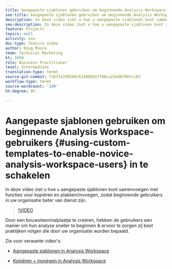 ```yaml
---
title: Aangepaste sjablonen gebruiken om beginnende Analysis Workspace-gebruikers in te schakelen
seo-title: Aangepaste sjablonen gebruiken om beginnende Analysis Workspace-gebruikers in te schakelen
description: In deze video ziet u hoe u aangepaste sjablonen kunt samenvoegen met functies voor kopiëren en plakken/invoegen, zodat beginnende gebruikers in uw organisatie beter van dienst zijn.
seo-description: In deze video ziet u hoe u aangepaste sjablonen kunt samenvoegen met functies voor kopiëren en plakken/invoegen, zodat beginnende gebruikers in uw organisatie beter van dienst zijn.
feature: Projects
topics: null
activity: use
doc-type: feature video
author: Doug Moore
team: Technical Marketing
kt: 1694
role: Business Practitioner
level: Intermediate
translation-type: tm+mt
source-git-commit: f3b3fa7d91b0cb21005b57768ca23ed6700fcc03
workflow-type: tm+mt
source-wordcount: '149'
ht-degree: 0%

---
```



# Aangepaste sjablonen gebruiken om beginnende Analysis Workspace-gebruikers {#using-custom-templates-to-enable-novice-analysis-workspace-users} in te schakelen

In deze video ziet u hoe u aangepaste sjablonen kunt samenvoegen met functies voor kopiëren en plakken/invoegen, zodat beginnende gebruikers in uw organisatie beter van dienst zijn.

>[!VIDEO](https://video.tv.adobe.com/v/23234/?quality=12)

Door een bouwsteenmalplaatje te creëren, hebben de gebruikers een manier om hun analyse sneller te beginnen &amp; ervoor te zorgen zij best praktijken volgen die door uw organisatie worden bepaald.

Zie voor verwante video&#39;s:

* [Aangepaste sjablonen in Analysis Workspace](https://helpx.adobe.com/analytics/kt/using/create-manage-custom-templates-analysis-workspace-feature-video-use.html)

* [Kopiëren + invoegen in Analysis Workspace](https://helpx.adobe.com/analytics/kt/using/copy-insert-analysis-workspace-feature-video-use.html)